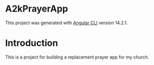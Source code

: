 # A2kPrayerApp

This project was generated with [Angular CLI](https://github.com/angular/angular-cli) version 14.2.1.

# Introduction

This is a project for building a replacement prayer app for my church.
